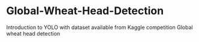 # Global-Wheat-Head-Detection
Introduction to YOLO with dataset available from Kaggle competition Global wheat head detection 
